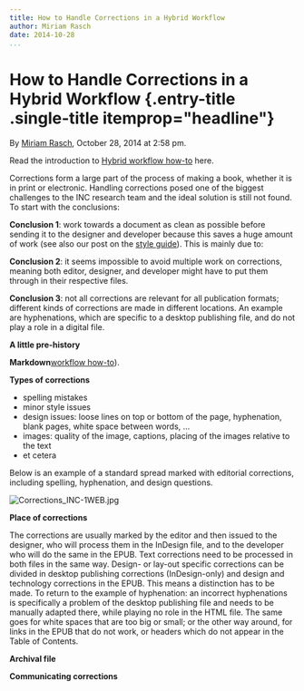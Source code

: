 ```yaml
---
title: How to Handle Corrections in a Hybrid Workflow
author: Miriam Rasch
date: 2014-10-28
...
```


# How to Handle Corrections in a Hybrid Workflow {.entry-title .single-title itemprop="headline"}

By [Miriam
Rasch](http://networkcultures.org/digitalpublishing/author/michael/ "Posts by Miriam Rasch"),
October 28, 2014 at 2:58 pm.

Read the introduction to [Hybrid workflow
how-to](http://digitalpublishingtoolkit.org/2014/10/hybrid-workflow-how-to-introduction-editing-steps/)
here.

Corrections form a large part of the process of making a book, whether
it is in print or electronic. Handling corrections posed one of the
biggest challenges to the INC research team and the ideal solution is
still not found. To start with the conclusions:

**Conclusion 1**: work towards a document as clean as possible before
sending it to the designer and developer because this saves a huge
amount of work (see also our post on the [style
guide](http://networkcultures.org/digitalpublishing/2014/10/21/style-guide-for-hybrid-publishing/)).
This is mainly due to:

**Conclusion 2**: it seems impossible to avoid multiple work on
corrections, meaning both editor, designer, and developer might have to
put them through in their respective files.

**Conclusion 3**: not all corrections are relevant for all publication
formats; different kinds of corrections are made in different locations.
An example are hyphenations, which are specific to a desktop publishing
file, and do not play a role in a digital file.

**A little pre-history**

**Markdown**[workflow
how-to](http://networkcultures.org/digitalpublishing/2014/10/07/hybrid-workflow-how-to-introduction-editing-steps/)).

**Types of corrections**

-   spelling mistakes
-   minor style issues
-   design issues: loose lines on top or bottom of the page,
    hyphenation, blank pages, white space between words, …
-   images: quality of the image, captions, placing of the images
    relative to the text
-   et cetera

Below is an example of a standard spread marked with editorial
corrections, including spelling, hyphenation, and design questions.

![Corrections\_INC-1WEB.jpg](imgs/xscmF2uSFUSO2xNmnm4xJybnSZhDUE4b5atDpVe1LFTVdosNB3rXHj3FXjEUHDWzI5k7AZLvZvR4_CVwUxUa7gF9QXSyvr8eK7CDyo7Dkhe9DiXWI05rykB09Cd7PQ-L0A)

**Place of corrections**

The corrections are usually marked by the editor and then issued to the
designer, who will process them in the InDesign file, and to the
developer who will do the same in the EPUB. Text corrections need to be
processed in both files in the same way. Design- or lay-out specific
corrections can be divided in desktop publishing corrections
(InDesign-only) and design and technology corrections in the EPUB. This
means a distinction has to be made. To return to the example of
hyphenation: an incorrect hyphenations is specifically a problem of the
desktop publishing file and needs to be manually adapted there, while
playing no role in the HTML file. The same goes for white spaces that
are too big or small; or the other way around, for links in the EPUB
that do not work, or headers which do not appear in the Table of
Contents.

**Archival file**

**Communicating corrections**
